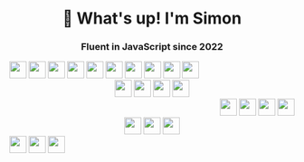<h1 align="center">👋 What's up! I'm Simon</h1>
<h3 align="center">Fluent in JavaScript since 2022</h3>

<div align="left">
  <img height="30px" width="30px" src="https://cdn.jsdelivr.net/gh/devicons/devicon@latest/icons/rust/rust-original.svg" />
  <img height="30px" width="30px" src="https://cdn.jsdelivr.net/gh/devicons/devicon@latest/icons/go/go-original-wordmark.svg" />
  <img height="30px" width="30px" src="https://cdn.jsdelivr.net/gh/devicons/devicon@latest/icons/csharp/csharp-original.svg" />
  <img height="30px" width="30px" src="https://cdn.jsdelivr.net/gh/devicons/devicon@latest/icons/typescript/typescript-original.svg" />
  <img height="30px" width="30px" src="https://cdn.jsdelivr.net/gh/devicons/devicon@latest/icons/javascript/javascript-original.svg" />
  <img height="30px" width="30px" src="https://cdn.jsdelivr.net/gh/devicons/devicon@latest/icons/python/python-original.svg" />
  <img height="30px" width="30px" src="https://cdn.jsdelivr.net/gh/devicons/devicon@latest/icons/c/c-original.svg" />
  <img height="30px" width="30px" src="https://cdn.jsdelivr.net/gh/devicons/devicon@latest/icons/solidity/solidity-original.svg" />
  <img height="30px" width="30px" src="https://cdn.jsdelivr.net/gh/devicons/devicon@latest/icons/java/java-original.svg" />
  <img height="30px" width="30px" src="https://cdn.jsdelivr.net/gh/devicons/devicon@latest/icons/php/php-original.svg" />
  </div>
  
<div align="center">
  <img height="30px" width="30px" src="https://cdn.jsdelivr.net/gh/devicons/devicon@latest/icons/html5/html5-original.svg" />
  <img height="30px" width="30px" src="https://cdn.jsdelivr.net/gh/devicons/devicon@latest/icons/css3/css3-original.svg" />
  <img height="30px" width="30px" src="https://cdn.jsdelivr.net/gh/devicons/devicon@latest/icons/tailwindcss/tailwindcss-original.svg" />
  <img height="30px" width="30px" src="https://cdn.jsdelivr.net/gh/devicons/devicon@latest/icons/sass/sass-original.svg" />
</div>

<div align="right">
  <img height="30px" width="30px" src="https://cdn.jsdelivr.net/gh/devicons/devicon@latest/icons/react/react-original.svg" />
  <img height="30px" width="30px" src="https://cdn.jsdelivr.net/gh/devicons/devicon@latest/icons/nextjs/nextjs-original.svg" />
  <img height="30px" width="30px" src="https://cdn.jsdelivr.net/gh/devicons/devicon@latest/icons/express/express-original.svg" />
  <img height="30px" width="30px" src="https://cdn.jsdelivr.net/gh/devicons/devicon@latest/icons/hardhat/hardhat-original.svg" />
</div>

<div align="center">
  <img height="30px" width="30px" src="https://cdn.jsdelivr.net/gh/devicons/devicon@latest/icons/mysql/mysql-original-wordmark.svg" />
  <img height="30px" width="30px" src="https://cdn.jsdelivr.net/gh/devicons/devicon@latest/icons/postgresql/postgresql-original-wordmark.svg" />
  <img height="30px" width="30px" src="https://cdn.jsdelivr.net/gh/devicons/devicon@latest/icons/mongodb/mongodb-original-wordmark.svg" />
</div>

<div align="left">
  <img height="30px" width="30px" src="https://cdn.jsdelivr.net/gh/devicons/devicon@latest/icons/apple/apple-original.svg" />
  <img height="30px" width="30px" src="https://cdn.jsdelivr.net/gh/devicons/devicon@latest/icons/windows8/windows8-original.svg" />
  <img height="30px" width="30px" src="https://cdn.jsdelivr.net/gh/devicons/devicon@latest/icons/linux/linux-original.svg" />
</div>


